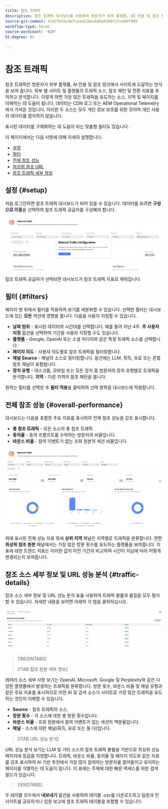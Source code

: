 ```yaml
---
title: 참조 트래픽
description: 참조 트래픽 대시보드를 사용하여 방문자가 외부 플랫폼, AI 인용 및 참조 링크에서 사이트에 도착하는 방법을 알아봅니다.
source-git-commit: 4192fe32c9e7cea4218ea580a9300f1fceb0f909
workflow-type: tm+mt
source-wordcount: '629'
ht-degree: 0%

---
```



# 참조 트래픽

참조 트래픽은 방문자가 외부 플랫폼, AI 인용 및 참조 링크에서 사이트에 도달하는 방식을 보여 줍니다. 외부 웹 사이트 및 플랫폼의 트래픽 소스, 참조 패턴 및 전환 지표를 추적하고 분석합니다. 이렇게 하면 가장 많은 트래픽을 유도하는 소스, 지역 및 페이지를 이해하는 데 도움이 됩니다. 데이터는 CDN 로그 또는 AEM Operational Telemetry에서 가져온 것입니다. 이러한 두 소스는 모두 개인 정보 보호를 위한 것이며 개인 사용자 데이터를 캡처하지 않습니다.

표시된 데이터를 구체화하는 데 도움이 되는 맞춤형 필터도 있습니다.

이 페이지에서는 다음 사항에 대해 자세히 설명합니다.

* [설정](#setup)
* [필터](#filters)
* [전체 참조 성능](#overall-performance)
* [최상위 참조 URL](#top-referrals)
* [참조 트래픽 세부 정보](#traffic-details)

## 설정 {#setup}

처음 로그인하면 참조 트래픽 대시보드가 비어 있을 수 있습니다. 데이터를 보려면 **구성으로 이동**&#x200B;을 선택하여 참조 트래픽 공급자를 구성해야 합니다.

![조회 설정](/help/dashboards/assets/referral-setup1.png)

<!--- 1. Select your Source (either CDN logs or AEM Operational Telemetry).
2. Enter a primary contact email.
3. Click **Request activation** to enable data ingestion. Hiding this until confirmation from PM-->

참조 트래픽 공급자가 선택되면 대시보드가 참조 트래픽 지표로 채워집니다.

## 필터 {#filters}

페이지 맨 위에서 필터를 적용하여 보기를 세분화할 수 있습니다. 선택한 필터는 대시보드에 있는 **모든** 섹션에 영향을 줍니다. 다음을 사용자 지정할 수 있습니다.

* **날짜 범위** - 표시된 데이터의 시간대를 선택합니다. 예를 들어 지난 4주. **주 사용자 지정** 옵션을 선택하여 기간을 사용자 지정할 수도 있습니다.
* **플랫폼** - Google, OpenAI 또는 소셜 미디어와 같은 특정 트래픽 소스를 선택합니다.
* **페이지 의도** - 사용자 의도별로 참조 트래픽을 필터링합니다.
* **채널 Source** - 채널의 소스로 필터링합니다. 옵션에는 LLM, 획득, 유료 또는 혼합 참조 채널이 포함됩니다.
* **장치 유형** - 데스크톱, 모바일 또는 모든 장치 중 방문자의 장치 유형별로 트래픽을 분석합니다.
  **지역** - 다른 지역의 참조 패턴을 봅니다.

원하는 필터를 선택한 후 **필터 적용**&#x200B;을 클릭하여 선택 항목을 대시보드에 적용합니다.

## 전체 참조 성능 {#overall-performance}

대시보드는 다음을 포함한 주요 지표를 표시하여 전체 참조 성능을 강조 표시합니다.

* **총 참조 트래픽** - 모든 소스의 총 참조 트래픽.
* **동의율** - 동의 프롬프트를 수락하는 방문자의 비율입니다.
* **바운스 비율** - 참여 이벤트가 없는 조회 원본의 세션 비율입니다.

![참조 페이지](/help/dashboards/assets/referral-traffic.png)

위에 표시된 전체 성능 지표 외에 **상위 지역** 패널은 지역별로 트래픽을 분류합니다. 한편 **최상위 참조 원본** 패널에서는 가장 많은 방문 횟수를 유도하는 플랫폼을 보여줍니다. 지표에 대한 트렌드 지표는 이러한 값이 이전 기간과 비교하여 시간이 지남에 따라 어떻게 변경되는지 보여줍니다.

<!--## Top Referral URLs {#top-referrals}

The Top Referral URLs list surfaces your site’s most visited pages from referrals.

![Top Referral URLs](/help/dashboards/assets/top-url.png)-->

## 참조 소스 세부 정보 및 URL 성능 분석 {#traffic-details}

참조 소스 세부 정보 및 URL 성능 분석 표를 사용하여 트래픽 볼륨과 품질을 모두 평가할 수 있습니다. 자세한 내용을 보려면 아래의 각 탭을 클릭하십시오.

![참조 트래픽 세부 정보](/help/dashboards/assets/traffic-details.png)

>[!BEGINTABS]

>[!TAB 참조 원본 세부 정보]

레퍼러 소스 세부 사항 보기는 OpenAI, Microsoft, Google 및 Perplexity와 같은 다양한 플랫폼에서 발생하는 트래픽을 분류합니다. 방문 횟수, 바운스 비율 및 채널 유형과 같은 주요 지표를 표시하므로 어떤 AI 및 검색 소스가 사이트로 가장 많은 트래픽을 유도하는 것인지 이해할 수 있습니다.

* **Source** - 참조 트래픽의 소스.
* **방문 횟수** - 각 소스에 대한 총 방문 횟수입니다.
* **바운스 비율** - 조회 원본에서 참여 이벤트가 없는 세션의 백분율입니다.
* **채널** - 소스에 대한 채널(획득, 유료 또는 둘 다)입니다.

>[!TAB URL 성능 분석]

URL 성능 분석 보기는 LLM 및 기타 소스의 참조 트래픽 볼륨을 기반으로 최상위 성능 페이지에 등급을 지정합니다. 트래픽, 바운스 비율, 동의율 및 페이지 의도와 같은 지표를 강조 표시하여 AI 기반 추천에서 가장 많이 참여하는 방문자를 끌어들이고 유지하는 페이지를 식별하는 데 도움이 됩니다. 이 표에는 주제에 대한 빠른 액세스를 위한 검색 필드가 있습니다.

>[!ENDTABS]

두 테이블 모두에서 **내보내기** 옵션을 사용하여 테이블 .csv를 다운로드하고 팀원과 인사이트를 공유하거나 임원 보고에 참조 트래픽 테이블을 포함할 수 있습니다.
